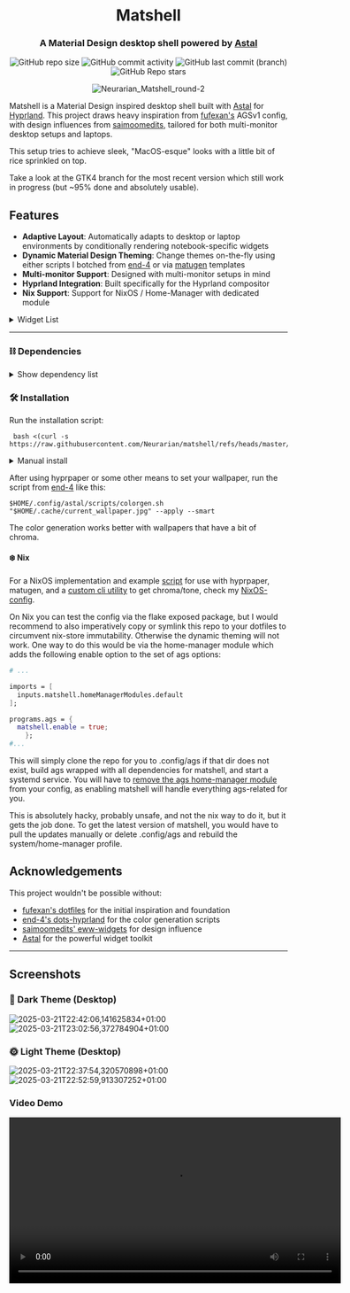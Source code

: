 <div align="center">
  
# Matshell 
### A Material Design desktop shell powered by [Astal](https://github.com/Aylur/astal)

![GitHub repo size](https://img.shields.io/github/repo-size/neurarian/matshell?style=for-the-badge&logo=gitlfs&logoColor=%23FFDBC9&labelColor=%2346362d&color=%23FFDBC9)
![GitHub commit activity](https://img.shields.io/github/commit-activity/m/neurarian/matshell?style=for-the-badge&logo=git&logoColor=%23FFB68D&labelColor=%2346362d&color=%23FFB68D)
![GitHub last commit (branch)](https://img.shields.io/github/last-commit/neurarian/matshell/master?style=for-the-badge&logo=git&logoColor=%23EDBD92&labelColor=%2346362d&color=%23EDBD92)
![GitHub Repo stars](https://img.shields.io/github/stars/neurarian/matshell?style=for-the-badge&logo=github&logoColor=%23ECBF78&labelColor=%2346362d&color=%23ECBF78)

![Neurarian_Matshell_round-2](https://github.com/user-attachments/assets/f3a2cbf8-6f62-4047-938f-68a4a01d8cd3)



</div>

Matshell is a Material Design inspired desktop shell built with [Astal](https://github.com/Aylur/astal) for [Hyprland](https://github.com/hyprwm/Hyprland). This project draws heavy inspiration from [fufexan's](https://github.com/fufexan/dotfiles) AGSv1 config, with design influences from [saimoomedits](https://github.com/saimoomedits/eww-widgets), tailored for both multi-monitor desktop setups and laptops.

This setup tries to achieve sleek, "MacOS-esque" looks with a little bit of rice sprinkled on top.

Take a look at the GTK4 branch for the most recent version which still work in progress (but ~95% done and absolutely usable).

## Features

- **Adaptive Layout**: Automatically adapts to desktop or laptop environments by conditionally rendering notebook-specific widgets
- **Dynamic Material Design Theming**: Change themes on-the-fly using either scripts I botched from [end-4](https://github.com/end-4/dots-hyprland) or via [matugen](https://github.com/InioX/matugen) templates
- **Multi-monitor Support**: Designed with multi-monitor setups in mind
- **Hyprland Integration**: Built specifically for the Hyprland compositor
- **Nix Support**: Support for NixOS / Home-Manager with dedicated module

<details>
  <summary>Widget List</summary>
  

- **Main Status Bar**
- Laptop (Light)
    
![2025-03-23T18:37:29,615714672+01:00](https://github.com/user-attachments/assets/8656aa43-7793-476b-9e12-f0a58eeccbfb)
- Desktop (Dark)
    
![2025-03-23T18:53:49,228938439+01:00](https://github.com/user-attachments/assets/01e4e84c-1901-4532-a924-3a86696aa22c)

- **App Launcher**
- Light
  
![2025-03-23T18:41:51,470421774+01:00](https://github.com/user-attachments/assets/ae8b69a8-8fc1-4a48-a18e-77a8af6f83c8)

- Dark

![2025-03-23T18:56:24,165287965+01:00](https://github.com/user-attachments/assets/3760a241-913f-4d31-a90b-f1a6d85b59bf)

- **Logout Menu**
- Light
    
![2025-03-23T19:00:49,303694058+01:00](https://github.com/user-attachments/assets/df572fad-1783-45fe-b7ca-a43fd3d55319)

- Dark
      
![2025-03-23T18:40:10,844462569+01:00](https://github.com/user-attachments/assets/53eb4206-b33d-459c-b3b4-d6cb1154c4f3)

- **Music Player with CAVA**

![2025-03-23T18:53:13,488130463+01:00](https://github.com/user-attachments/assets/302da48d-6a04-4587-bd21-19e90f9fdd9a)

- **Notifications**
- Light
  
![2025-03-23T18:42:09,143344616+01:00](https://github.com/user-attachments/assets/cacd60a8-4941-40d4-802c-54a683ff8b34)

- Dark

![2025-03-23T19:05:38,240008405+01:00](https://github.com/user-attachments/assets/c949ade2-2d3b-4678-a36e-0ff725859e05)


- **On Screen Display**
- Light
  
![2025-03-23T18:47:25,513704415+01:00](https://github.com/user-attachments/assets/86351939-d32a-4063-bd6f-c4f2b9e7292d)

- Dark

![2025-03-23T19:06:59,375609741+01:00](https://github.com/user-attachments/assets/3ea5eb01-1042-4740-ad88-ee59212dc50c)

- **System Menu**
- Laptop (Light)
  
![2025-03-23T18:38:30,002859605+01:00](https://github.com/user-attachments/assets/c520f03b-f365-4782-8008-591a8993eaef)

- Desktop (Dark)

![2025-03-23T19:09:22,826684018+01:00](https://github.com/user-attachments/assets/8c701cb4-d675-4bf9-97fa-cf3eceaa9545)

</details>

______________________________________________________________________

### ⛓️ Dependencies

<details>
  <summary>Show dependency list</summary>

#### Required:

- astal
- ags
- glibtop
- hyprland
- adw-gtk3-git
- adwaita-icon-theme
- coreutils
- dart-sass
- imagemagick
- Material Symbols Outlined Font
- Fira Code Nerd Font
- ***For the end-4 scripts:***
  - python-materialyoucolor-git
  - gradience-git
  - python-libsass
  - python-material-color-utilities
  - python-build
  - python-pillow
  - python-pywal
  - python-setuptools-scm
  - python-wheel
- ***For matugen:***
  - matugen
  - [image-hct](https://github.com/Neurarian/NixOS-config/tree/master/packages/image-hct) (optional; for additional chroma/tone based theming)

#### Not required but launched by Astal widgets:

- gnome-control-center
- mission-center
- overskride
- pwvucontrol

</details>

### 🛠️ Installation

Run the installation script:

```console
 bash <(curl -s https://raw.githubusercontent.com/Neurarian/matshell/refs/heads/master/install.sh)
```

<details>
  <summary>Manual install</summary>

...Or do it manually by cloning this repo...

**❗Make sure to create a backup of your current config if you want to keep it❗**

```console
  git clone --depth 1 "https://github.com/Neurarian/matshell" "$XDG_CONFIG_HOME/ags/"
```

For the color generation with the end-4-scripts to work, run this command to create the necessary additional directories:

```console
mkdir -p $XDG_STATE_HOME/astal/{scss,user} $XDG_CACHE_HOME/astal/user/generated
```

</details>

After using hyprpaper or some other means to set your wallpaper, run the script from [end-4](https://github.com/end-4/dots-hyprland) like this:

```console
$HOME/.config/astal/scripts/colorgen.sh "$HOME/.cache/current_wallpaper.jpg" --apply --smart
```

The color generation works better with wallpapers that have a bit of chroma.

#### ❄️ Nix

For a NixOS implementation and example [script](https://github.com/Neurarian/NixOS-config/blob/master/home/Liqyid/common/optional/scripts/wal_set.nix) for use with hyprpaper, matugen, and a [custom cli utility](https://github.com/Neurarian/NixOS-config/tree/master/packages/image-hct) to get chroma/tone, check my [NixOS-config](https://github.com/Neurarian/NixOS-config).

On Nix you can test the config via the flake exposed package, but I would recommend to also imperatively copy or symlink this repo to your dotfiles to circumvent nix-store immutability. Otherwise the dynamic theming will not work. One way to do this would be via the home-manager module which adds the following enable option to the set of ags options:

```nix
# ...

imports = [
  inputs.matshell.homeManagerModules.default
];

programs.ags = {
  matshell.enable = true;
    };
#...

```

This will simply clone the repo for you to .config/ags if that dir does not exist, build ags wrapped with all dependencies for matshell, and start a systemd service. You will have to <ins>remove the ags home-manager module</ins> from your config, as enabling matshell will handle everything ags-related for you.

This is absolutely hacky, probably unsafe, and not the nix way to do it, but it gets the job done. To get the latest version of matshell, you would have to pull the updates manually or delete .config/ags and rebuild the system/home-manager profile.

## Acknowledgements

This project wouldn't be possible without:
- [fufexan's dotfiles](https://github.com/fufexan/dotfiles) for the initial inspiration and foundation
- [end-4's dots-hyprland](https://github.com/end-4/dots-hyprland) for the color generation scripts
- [saimoomedits' eww-widgets](https://github.com/saimoomedits/eww-widgets) for design influence
- [Astal](https://github.com/Aylur/astal) for the powerful widget toolkit

______________________________________________________________________

## Screenshots

### 🌚 Dark Theme (Desktop)
<p align="center">
  
![2025-03-21T22:42:06,141625834+01:00](https://github.com/user-attachments/assets/c6c66f14-35b1-418c-839c-e66fbdffbb3c)
![2025-03-21T23:02:56,372784904+01:00](https://github.com/user-attachments/assets/c10ab60a-c8e1-43e8-ad7a-9723437af4f1)



</p>

### 🌞 Light Theme (Desktop)
<p align="center">

![2025-03-21T22:37:54,320570898+01:00](https://github.com/user-attachments/assets/45bf6c1a-d931-40a1-8644-fd7ccbfb4f95)
![2025-03-21T22:52:59,913307252+01:00](https://github.com/user-attachments/assets/444a6624-9c36-412a-b265-2a887717c933)


</p>

### Video Demo
<p align="center">
  <video src="https://github.com/Neurarian/ags-bar/assets/110474238/3f01073e-552a-479b-99f9-d82647138e55" controls width="600"></video>
</p>
